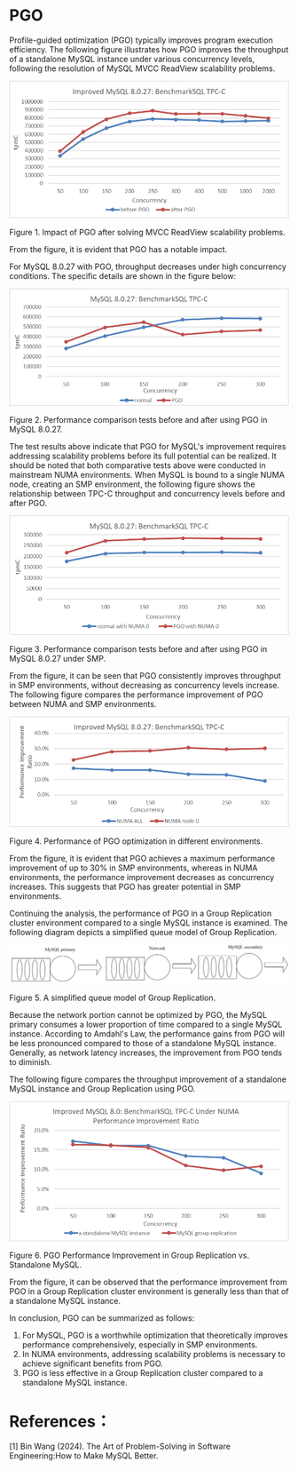 # PGO

Profile-guided optimization (PGO) typically improves program execution efficiency. The following figure illustrates how PGO improves the throughput of a standalone MySQL instance under various concurrency levels, following the resolution of MySQL MVCC ReadView scalability problems.

<img src="images/image-20240829113916829.png" alt="image-20240829113916829" style="zoom:150%;" />

Figure 1. Impact of PGO after solving MVCC ReadView scalability problems.

From the figure, it is evident that PGO has a notable impact.

For MySQL 8.0.27 with PGO, throughput decreases under high concurrency conditions. The specific details are shown in the figure below:

<img src="images/image-20240829113948830.png" alt="image-20240829113948830" style="zoom:150%;" />

Figure 2. Performance comparison tests before and after using PGO in MySQL 8.0.27.

The test results above indicate that PGO for MySQL's improvement requires addressing scalability problems before its full potential can be realized. It should be noted that both comparative tests above were conducted in mainstream NUMA environments. When MySQL is bound to a single NUMA node, creating an SMP environment, the following figure shows the relationship between TPC-C throughput and concurrency levels before and after PGO.

<img src="images/image-20240829114017540.png" alt="image-20240829114017540" style="zoom:150%;" />

Figure 3. Performance comparison tests before and after using PGO in MySQL 8.0.27 under SMP.

From the figure, it can be seen that PGO consistently improves throughput in SMP environments, without decreasing as concurrency levels increase. The following figure compares the performance improvement of PGO between NUMA and SMP environments.

<img src="images/image-20240829114037360.png" alt="image-20240829114037360" style="zoom:150%;" />

Figure 4. Performance of PGO optimization in different environments.

From the figure, it is evident that PGO achieves a maximum performance improvement of up to 30% in SMP environments, whereas in NUMA environments, the performance improvement decreases as concurrency increases. This suggests that PGO has greater potential in SMP environments.

Continuing the analysis, the performance of PGO in a Group Replication cluster environment compared to a single MySQL instance is examined. The following diagram depicts a simplified queue model of Group Replication.

![](images/2eba13133f9eb007d89459cce5d4055b.png)

Figure 5. A simplified queue model of Group Replication.

Because the network portion cannot be optimized by PGO, the MySQL primary consumes a lower proportion of time compared to a single MySQL instance. According to Amdahl's Law, the performance gains from PGO will be less pronounced compared to those of a standalone MySQL instance. Generally, as network latency increases, the improvement from PGO tends to diminish.

The following figure compares the throughput improvement of a standalone MySQL instance and Group Replication using PGO.

<img src="images/image-20240829114100020.png" alt="image-20240829114100020" style="zoom:150%;" />

Figure 6. PGO Performance Improvement in Group Replication vs. Standalone MySQL.

From the figure, it can be observed that the performance improvement from PGO in a Group Replication cluster environment is generally less than that of a standalone MySQL instance.

In conclusion, PGO can be summarized as follows:

1.  For MySQL, PGO is a worthwhile optimization that theoretically improves performance comprehensively, especially in SMP environments.
2.  In NUMA environments, addressing scalability problems is necessary to achieve significant benefits from PGO.
3.  PGO is less effective in a Group Replication cluster compared to a standalone MySQL instance.

# References：

[1] Bin Wang (2024). The Art of Problem-Solving in Software Engineering:How to Make MySQL Better.


